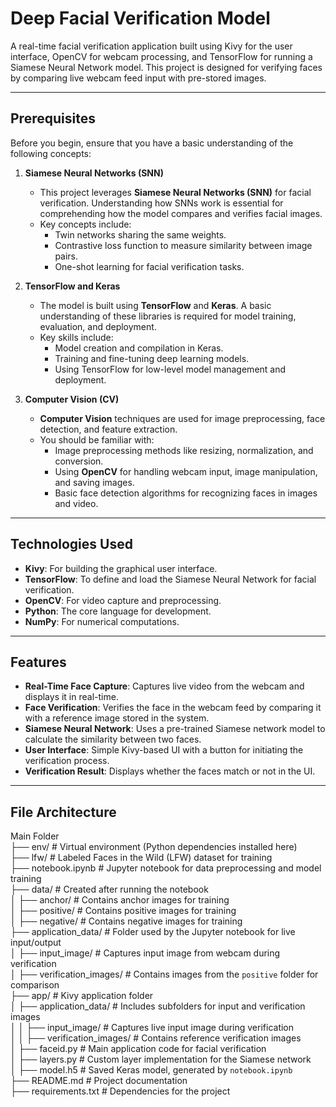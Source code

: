 # **Deep Facial Verification Model**

A real-time facial verification application built using Kivy for the user interface, OpenCV for webcam processing, and TensorFlow for running a Siamese Neural Network model. This project is designed for verifying faces by comparing live webcam feed input with pre-stored images.

---

## Prerequisites

Before you begin, ensure that you have a basic understanding of the following concepts:

1. **Siamese Neural Networks (SNN)**
   - This project leverages **Siamese Neural Networks (SNN)** for facial verification. Understanding how SNNs work is essential for comprehending how the model compares and verifies facial images.
   - Key concepts include:
     - Twin networks sharing the same weights.
     - Contrastive loss function to measure similarity between image pairs.
     - One-shot learning for facial verification tasks.

2. **TensorFlow and Keras**
   - The model is built using **TensorFlow** and **Keras**. A basic understanding of these libraries is required for model training, evaluation, and deployment.
   - Key skills include:
     - Model creation and compilation in Keras.
     - Training and fine-tuning deep learning models.
     - Using TensorFlow for low-level model management and deployment.

3. **Computer Vision (CV)**
   - **Computer Vision** techniques are used for image preprocessing, face detection, and feature extraction.
   - You should be familiar with:
     - Image preprocessing methods like resizing, normalization, and conversion.
     - Using **OpenCV** for handling webcam input, image manipulation, and saving images.
     - Basic face detection algorithms for recognizing faces in images and video.

---

## **Technologies Used**

- **Kivy**: For building the graphical user interface.
- **TensorFlow**: To define and load the Siamese Neural Network for facial verification.
- **OpenCV**: For video capture and preprocessing.
- **Python**: The core language for development.
- **NumPy**: For numerical computations.

---

## **Features**

- **Real-Time Face Capture**: Captures live video from the webcam and displays it in real-time.
- **Face Verification**: Verifies the face in the webcam feed by comparing it with a reference image stored in the system.
- **Siamese Neural Network**: Uses a pre-trained Siamese network model to calculate the similarity between two faces.
- **User Interface**: Simple Kivy-based UI with a button for initiating the verification process.
- **Verification Result**: Displays whether the faces match or not in the UI.

---

## **File Architecture**

Main Folder  
├── env/                 # Virtual environment (Python dependencies installed here)  
├── lfw/                 # Labeled Faces in the Wild (LFW) dataset for training  
├── notebook.ipynb       # Jupyter notebook for data preprocessing and model training  
├── data/                # Created after running the notebook  
│   ├── anchor/          # Contains anchor images for training  
│   ├── positive/        # Contains positive images for training  
│   ├── negative/        # Contains negative images for training  
├── application_data/    # Folder used by the Jupyter notebook for live input/output  
│   ├── input_image/     # Captures input image from webcam during verification  
│   ├── verification_images/ # Contains images from the `positive` folder for comparison  
├── app/                 # Kivy application folder  
│   ├── application_data/ # Includes subfolders for input and verification images  
│   │   ├── input_image/         # Captures live input image during verification  
│   │   ├── verification_images/ # Contains reference verification images  
│   ├── faceid.py        # Main application code for facial verification  
│   ├── layers.py        # Custom layer implementation for the Siamese network  
│   ├── model.h5         # Saved Keras model, generated by `notebook.ipynb`  
├── README.md            # Project documentation  
├── requirements.txt     # Dependencies for the project  
